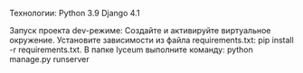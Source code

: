 Технологии:
Python 3.9 Django 4.1

Запуск проекта dev-режиме:
Создайте и активируйте виртуальное окружение.
Установите зависимости из файла requirements.txt:
pip install -r requirements.txt.
В папке lyceum выполните команду:
python manage.py runserver
